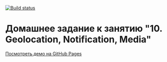 [![Build status](https://ci.appveyor.com/api/projects/status/4el2on5ewr1c9ec0?svg=true)](https://ci.appveyor.com/project/Niklles/ahj-media)

# Домашнее задание к занятию "10. Geolocation, Notification, Media"

[Посмотреть демо на GitHub Pages](https://Niklles.github.io/ahj_media/)
